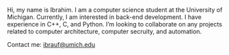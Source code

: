 Hi, my name is Ibrahim. I am a computer science student at the University of Michigan.
Currently, I am interested in back-end development. I have experience in C++, C, and Python.
I’m looking to collaborate on any projects related to computer architecture, computer secruity, and automation.

Contact me: ibrauf@umich.edu

<!---
abdurraufib/abdurraufib is a ✨ special ✨ repository because its `README.md` (this file) appears on your GitHub profile.
You can click the Preview link to take a look at your changes.
--->
